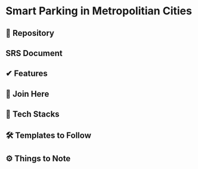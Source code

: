 # Smart Parking in Metropolitian Cities
## 📌 Repository

## SRS Document






## ✔ Features





 ## 🙌 Join Here





 ## 🔑 Tech Stacks






## 🛠 Templates to Follow





## ⚙️ Things to Note












